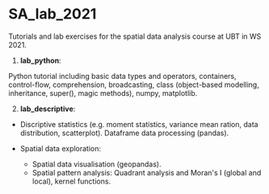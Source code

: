 # SA_lab_2021
 
Tutorials and lab exercises for the spatial data analysis course at UBT in WS 2021. 
 
1. **lab_python**: 

Python tutorial including basic data types and operators, containers, control-flow, comprehension, broadcasting, class (object-based modelling, inheritance, super(), magic methods), numpy, matplotlib. 

2. **lab_descriptive**: 

- Discriptive statistics (e.g. moment statistics, variance mean ration, data distribution, scatterplot). Dataframe data processing (pandas).  

- Spatial data exploration: 
  - Spatial data visualisation (geopandas). 
  - Spatial pattern analysis: Quadrant analysis and Moran's I (global and local), kernel functions. 
  
 
